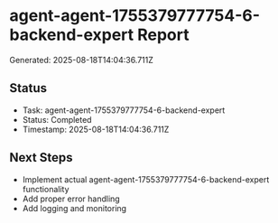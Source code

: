 # agent-agent-1755379777754-6-backend-expert Report

Generated: 2025-08-18T14:04:36.711Z

## Status
- Task: agent-agent-1755379777754-6-backend-expert
- Status: Completed
- Timestamp: 2025-08-18T14:04:36.711Z

## Next Steps
- Implement actual agent-agent-1755379777754-6-backend-expert functionality
- Add proper error handling
- Add logging and monitoring
